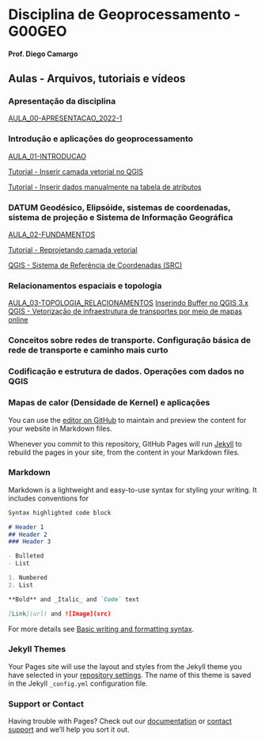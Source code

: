 # Disciplina de Geoprocessamento - G00GEO
#### Prof. Diego Camargo

## Aulas - Arquivos, tutoriais e vídeos
### Apresentação da disciplina
[AULA_00-APRESENTACAO_2022-1](https://github.com/d-camargo/geo/blob/ae8ab9ee8777a388afc4187ff6d8e66c022f9c7d/arquivos/AULA_00-APRESENTACAO_2022-1.pdf)

### Introdução e aplicações do geoprocessamento
[AULA_01-INTRODUCAO]([https://github.com/d-camargo/geo/blob/65897db4e83f1ee69554438356894cc4922c1ffe/arquivos/AULA_01-INTRODUCAO.pdf](https://github.com/d-camargo/geo/raw/65897db4e83f1ee69554438356894cc4922c1ffe/arquivos/AULA_01-INTRODUCAO.pdf))

[Tutorial - Inserir camada vetorial no QGIS](https://sway.office.com/VH2ndMKEzRpI45ii?ref=Link)

[Tutorial - Inserir dados manualmente na tabela de atributos](https://sway.office.com/gokwxb2FP3C4D7Lp?ref=Link)

### DATUM Geodésico, Elipsóide, sistemas de coordenadas, sistema de projeção e Sistema de Informação Geográfica
[AULA_02-FUNDAMENTOS](https://github.com/d-camargo/geo/blob/65897db4e83f1ee69554438356894cc4922c1ffe/arquivos/AULA_01-INTRODUCAO.pdf)

[Tutorial - Reprojetando camada vetorial](https://sway.office.com/kHHzvq2lQOFq3HSb?ref=Link)

[QGIS - Sistema de Referência de Coordenadas (SRC)](https://youtu.be/RhE2YUpkNMo)

### Relacionamentos espaciais e topologia
[AULA_03-TOPOLOGIA_RELACIONAMENTOS](https://github.com/d-camargo/geo/blob/65897db4e83f1ee69554438356894cc4922c1ffe/arquivos/AULA_03-TOPOLOGIA_RELACIONAMENTOS.pdf)
[Inserindo Buffer no QGIS 3.x](https://sway.office.com/d8RavoQJsuYDThEq?ref=Link)
[QGIS - Vetorização de infraestrutura de transportes por meio de mapas online](https://youtu.be/XwLkVBkKL8Q)

### Conceitos sobre redes de transporte. Configuração básica de rede de transporte e caminho mais curto
### Codificação e estrutura de dados. Operações com dados no QGIS
### Mapas de calor (Densidade de Kernel) e aplicações

You can use the [editor on GitHub](https://github.com/d-camargo/geo/edit/gh-pages/index.md) to maintain and preview the content for your website in Markdown files.

Whenever you commit to this repository, GitHub Pages will run [Jekyll](https://jekyllrb.com/) to rebuild the pages in your site, from the content in your Markdown files.

### Markdown

Markdown is a lightweight and easy-to-use syntax for styling your writing. It includes conventions for

```markdown
Syntax highlighted code block

# Header 1
## Header 2
### Header 3

- Bulleted
- List

1. Numbered
2. List

**Bold** and _Italic_ and `Code` text

[Link](url) and ![Image](src)
```

For more details see [Basic writing and formatting syntax](https://docs.github.com/en/github/writing-on-github/getting-started-with-writing-and-formatting-on-github/basic-writing-and-formatting-syntax).

### Jekyll Themes

Your Pages site will use the layout and styles from the Jekyll theme you have selected in your [repository settings](https://github.com/d-camargo/geo/settings/pages). The name of this theme is saved in the Jekyll `_config.yml` configuration file.

### Support or Contact

Having trouble with Pages? Check out our [documentation](https://docs.github.com/categories/github-pages-basics/) or [contact support](https://support.github.com/contact) and we’ll help you sort it out.
